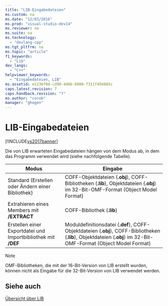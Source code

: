 ```yaml
---
title: "LIB-Eingabedateien"
ms.custom: na
ms.date: "12/03/2016"
ms.prod: "visual-studio-dev14"
ms.reviewer: na
ms.suite: na
ms.technology: 
  - "devlang-cpp"
ms.tgt_pltfrm: na
ms.topic: "article"
f1_keywords: 
  - "Lib"
dev_langs: 
  - "C++"
helpviewer_keywords: 
  - "Eingabedateien, LIB"
ms.assetid: e1236f0d-cd90-446b-b900-f311f456085c
caps.latest.revision: 7
caps.handback.revision: "7"
ms.author: "corob"
manager: "ghogen"
---
```

# LIB-Eingabedateien
[!INCLUDE[vs2017banner](../../assembler/inline/includes/vs2017banner.md)]

Die von LIB erwarteten Eingabedateien hängen von dem Modus ab, in dem das Programm verwendet wird \(siehe nachfolgende Tabelle\).  
  
|Modus|Eingabe|  
|-----------|-------------|  
|Standard \(Erstellen oder Ändern einer Bibliothek\)|COFF\-Objektdateien \(**.obj**\), COFF\-Bibliotheken \(**.lib**\), Objektdateien \(**.obj**\) im 32\-Bit\-OMF\-Format \(Object Model Format\)|  
|Extrahieren eines Members mit **\/EXTRACT**|COFF\-Bibliothek \(**.lib**\)|  
|Erstellen einer Exportdatei und Importbibliothek mit **\/DEF**|Moduldefinitionsdatei \(**.def**\), COFF\-Objektdateien \(**.obj**\), COFF\-Bibliotheken \(**.lib**\), Objektdateien \(**.obj**\) im 32\-Bit\-OMF\-Format \(Object Model Format\)|  
  
> [!NOTE]
>  OMF\-Bibliotheken, die mit der 16\-Bit\-Version von LIB erstellt wurden, können nicht als Eingabe für die 32\-Bit\-Version von LIB verwendet werden.  
  
## Siehe auch  
 [Übersicht über LIB](../../build/reference/overview-of-lib.md)